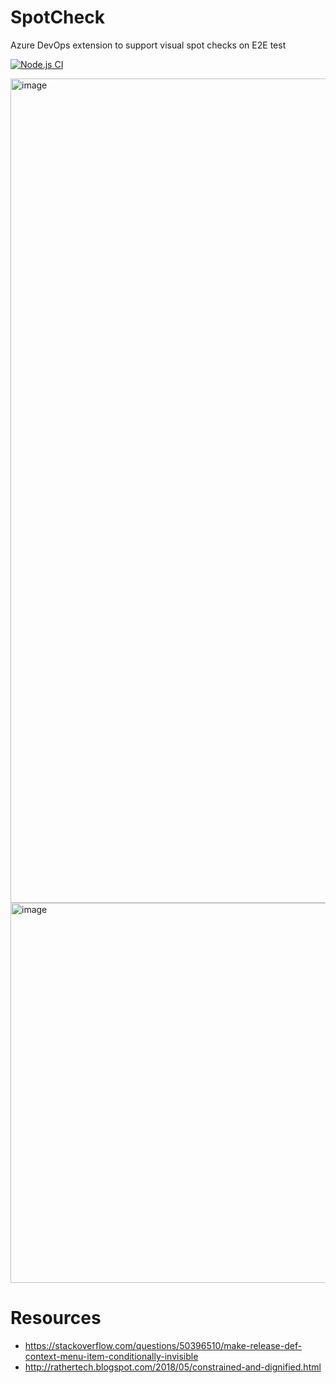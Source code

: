 # SpotCheck
Azure DevOps extension to support visual spot checks on E2E test

[![Node.js CI](https://github.com/GrimaceOfDespair/SpotCheck/actions/workflows/node.js.yml/badge.svg)](https://github.com/GrimaceOfDespair/SpotCheck/actions/workflows/node.js.yml)

<img width="1319" alt="image" src="https://github.com/user-attachments/assets/294a3d03-026e-437d-9be1-493ee3386746" />

<img width="608" alt="image" src="https://github.com/user-attachments/assets/4db38604-7a49-401d-a80a-8a84507d39c5" />

# Resources
- https://stackoverflow.com/questions/50396510/make-release-def-context-menu-item-conditionally-invisible
- http://rathertech.blogspot.com/2018/05/constrained-and-dignified.html
